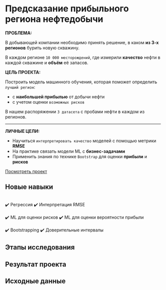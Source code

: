 # Предсказание прибыльного региона нефтедобычи

**ПРОБЛЕМА:**

В добывающей компании необходимо принять решение, в каком **из 3-х регионов** бурить новую скважину.

В каждом регионе `10 000 месторождений`, где измерили **качество** нефти в каждой скважине и **объём** её запасов. 

**ЦЕЛЬ ПРОЕКТА:**

Построить модель машинного обучения, которая поможет определить `лучший регион`:

- c **наибольшей прибылью** от добычи нефти
- c учетом оценки `возможных рисков`

В нашем распоряжении `3 датасета` с пробами нефти в каждом из регионов.

---

**ЛИЧНЫЕ ЦЕЛИ:**

- Научиться `интерпретировать качество` моделей с помощью метрики **RMSE**
- На практике связать модели ML с **бизнес-задачами**  
- Применить знания по технике `Bootstrap` для оценки **прибыли** и **рисков**

[Посмотреть проект](Predict_best_oil_production_region_v1.ipynb)

## Новые навыки

<div class="alert alert-success">
<br> ✔️ Регрессия  ✔️ Интерпретация RMSE </br>
<br> ✔️ ML для оценки рисков ✔️ ML для оценки вероятности прибыли </br>
<br> ✔️ Bootstrapping ✔️ Доверительные интервалы </br>
</div>

## Этапы исследования

## Результат проекта

## Исходные данные

